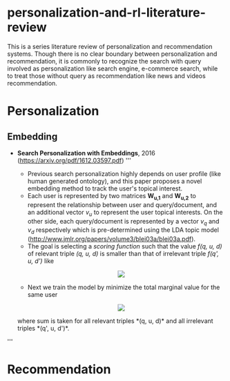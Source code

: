 # personalization-and-rl-literature-review
This is a series literature review of personalization and recommendation systems. Though there is no clear boundary between personalization and recommendation, it is commonly to recognize the search with query involved as personalization like search engine, e-commerce search, while to treat those without query as recommendation like news and videos recommendation.

# Personalization

## Embedding
- **Search Personalization with Embeddings**, 2016 (https://arxiv.org/pdf/1612.03597.pdf)
'''
   - Previous search personalization highly depends on user profile (like human generated ontology), and this paper proposes a novel embedding method to track the user's topical interest.
   - Each user is represented by two matrices **W<sub>u,1</sub>** and **W<sub>u,2</sub>** to represent the relationship between user and query/document, and an additional vector *v<sub>u</sub>* to represent the user topical interests. On the other side, each query/document is represented by a vector *v<sub>q</sub>* and *v<sub>d</sub>* respectively which is pre-determined using the LDA topic model (http://www.jmlr.org/papers/volume3/blei03a/blei03a.pdf).
   - The goal is selecting a *scoring function* such that the value *f(q, u, d)* of relevant triple *(q, u, d)* is smaller than that of irrelevant triple *f(q', u, d')* like 
   <p align="center">
   <img src="https://render.githubusercontent.com/render/math?math=f(q, u, d) = ||W_{u,1}v_{q} %2B v_{u}  %2B W_{u,2}v_{d}||_{l_2}">
   </p>
   
   - Next we train the model by minimize the total marginal value for the same user 
   <p align="center">
   <img src="https://render.githubusercontent.com/render/math?math=\sum{max(0, \gamma %2B f(q, u, d) - f(q', u, d'))}">
   </p> 
     where sum is taken for all relevant triples *(q, u, d)* and all irrelevant triples *(q', u, d')*.
'''

# Recommendation

